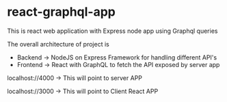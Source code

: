 # react-graphql-app
This is react web application with Express node app using Graphql queries

The overall architecture of project is 

* Backend -> NodeJS on Express Framework for handling different API's
* Frontend -> React with GraphQL to fetch the API exposed by server app

localhost://4000 -> This will point to server APP

localhost://3000 -> This will point to Client React APP

